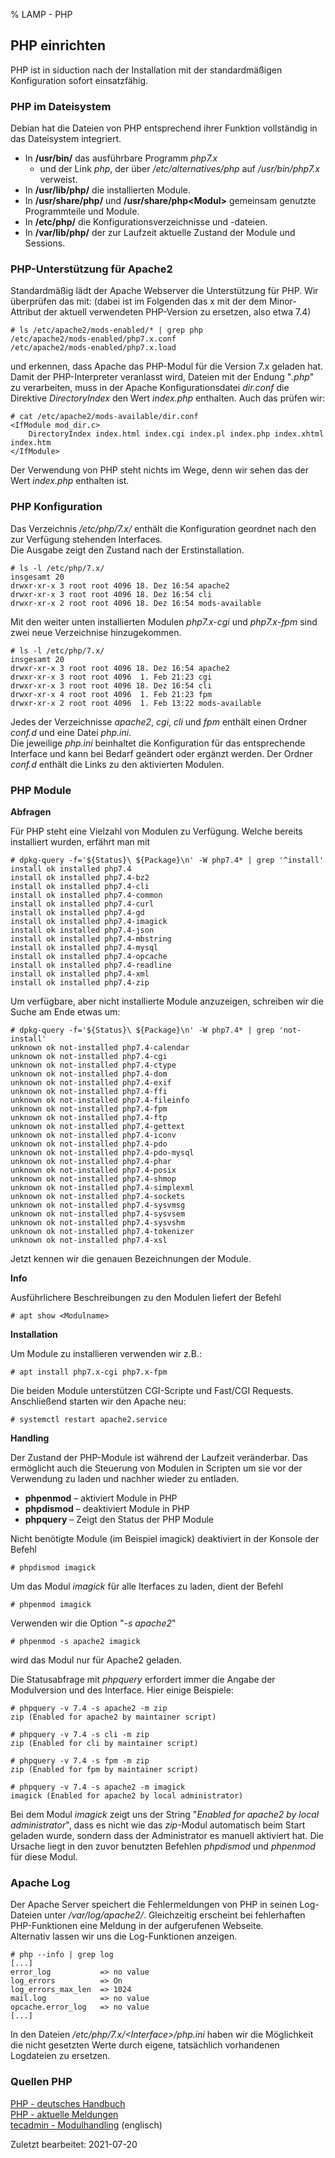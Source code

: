 % LAMP - PHP

## PHP einrichten

PHP ist in siduction nach der Installation mit der standardmäßigen Konfiguration sofort einsatzfähig.  

### PHP im Dateisystem

Debian hat die Dateien von PHP entsprechend ihrer Funktion vollständig in das Dateisystem integriert.

+ In **/usr/bin/** das ausführbare Programm *php7.x*  
    + und der Link *php*, der über */etc/alternatives/php* auf */usr/bin/php7.x* verweist.  
+ In **/usr/lib/php/** die installierten Module.  
+ In **/usr/share/php/** und **/usr/share/php\<Modul\>** gemeinsam genutzte Programmteile und Module.  
+ In **/etc/php/** die Konfigurationsverzeichnisse und -dateien.  
+ In **/var/lib/php/** der zur Laufzeit aktuelle Zustand der Module und Sessions.

### PHP-Unterstützung für Apache2

Standardmäßig lädt der Apache Webserver die Unterstützung für PHP. Wir überprüfen das mit:
(dabei ist im Folgenden das x mit der dem Minor-Attribut der aktuell verwendeten PHP-Version zu ersetzen, also etwa 7.4)
~~~
# ls /etc/apache2/mods-enabled/* | grep php
/etc/apache2/mods-enabled/php7.x.conf
/etc/apache2/mods-enabled/php7.x.load
~~~

und erkennen, dass Apache das PHP-Modul für die Version 7.x geladen hat. Damit der PHP-Interpreter veranlasst wird, Dateien mit der Endung "*.php*" zu verarbeiten, muss in der Apache Konfigurationsdatei *dir.conf* die Direktive *DirectoryIndex* den Wert *index.php* enthalten. Auch das prüfen wir:

~~~
# cat /etc/apache2/mods-available/dir.conf
<IfModule mod_dir.c>
    DirectoryIndex index.html index.cgi index.pl index.php index.xhtml index.htm
</IfModule>
~~~

Der Verwendung von PHP steht nichts im Wege, denn wir sehen das der Wert *index.php* enthalten ist.

### PHP Konfiguration

Das Verzeichnis */etc/php/7.x/* enthält die Konfiguration geordnet nach den zur Verfügung stehenden Interfaces.  
Die Ausgabe zeigt den Zustand nach der Erstinstallation.

~~~
# ls -l /etc/php/7.x/
insgesamt 20
drwxr-xr-x 3 root root 4096 18. Dez 16:54 apache2
drwxr-xr-x 3 root root 4096 18. Dez 16:54 cli
drwxr-xr-x 2 root root 4096 18. Dez 16:54 mods-available
~~~

Mit den weiter unten installierten Modulen *php7.x-cgi* und *php7.x-fpm* sind zwei neue Verzeichnise hinzugekommen.

~~~
# ls -l /etc/php/7.x/
insgesamt 20
drwxr-xr-x 3 root root 4096 18. Dez 16:54 apache2
drwxr-xr-x 3 root root 4096  1. Feb 21:23 cgi
drwxr-xr-x 3 root root 4096 18. Dez 16:54 cli
drwxr-xr-x 4 root root 4096  1. Feb 21:23 fpm
drwxr-xr-x 2 root root 4096  1. Feb 13:22 mods-available
~~~

Jedes der Verzeichnisse *apache2*, *cgi*, *cli* und *fpm* enthält einen Ordner *conf.d* und eine Datei *php.ini*.  
Die jeweilige *php.ini* beinhaltet die Konfiguration für das entsprechende Interface und kann bei Bedarf geändert oder ergänzt werden. Der Ordner *conf.d* enthält die Links zu den aktivierten Modulen.

### PHP Module

**Abfragen**

Für PHP steht eine Vielzahl von Modulen zu Verfügung. Welche bereits installiert wurden, erfährt man mit

~~~
# dpkg-query -f='${Status}\ ${Package}\n' -W php7.4* | grep '^install'
install ok installed php7.4
install ok installed php7.4-bz2
install ok installed php7.4-cli
install ok installed php7.4-common
install ok installed php7.4-curl
install ok installed php7.4-gd
install ok installed php7.4-imagick
install ok installed php7.4-json
install ok installed php7.4-mbstring
install ok installed php7.4-mysql
install ok installed php7.4-opcache
install ok installed php7.4-readline
install ok installed php7.4-xml
install ok installed php7.4-zip
~~~

Um verfügbare, aber nicht installierte Module anzuzeigen, schreiben wir die Suche am Ende etwas um:

~~~
# dpkg-query -f='${Status}\ ${Package}\n' -W php7.4* | grep 'not-install'
unknown ok not-installed php7.4-calendar
unknown ok not-installed php7.4-cgi
unknown ok not-installed php7.4-ctype
unknown ok not-installed php7.4-dom
unknown ok not-installed php7.4-exif
unknown ok not-installed php7.4-ffi
unknown ok not-installed php7.4-fileinfo
unknown ok not-installed php7.4-fpm
unknown ok not-installed php7.4-ftp
unknown ok not-installed php7.4-gettext
unknown ok not-installed php7.4-iconv
unknown ok not-installed php7.4-pdo
unknown ok not-installed php7.4-pdo-mysql
unknown ok not-installed php7.4-phar
unknown ok not-installed php7.4-posix
unknown ok not-installed php7.4-shmop
unknown ok not-installed php7.4-simplexml
unknown ok not-installed php7.4-sockets
unknown ok not-installed php7.4-sysvmsg
unknown ok not-installed php7.4-sysvsem
unknown ok not-installed php7.4-sysvshm
unknown ok not-installed php7.4-tokenizer
unknown ok not-installed php7.4-xsl
~~~

Jetzt kennen wir die genauen Bezeichnungen der Module.

**Info**

Ausführlichere Beschreibungen zu den Modulen liefert der Befehl

~~~
# apt show <Modulname>
~~~

**Installation**

Um Module zu installieren verwenden wir z.B.:

~~~
# apt install php7.x-cgi php7.x-fpm
~~~

Die beiden Module unterstützen CGI-Scripte und Fast/CGI Requests.  
Anschließend starten wir den Apache neu:

~~~
# systemctl restart apache2.service
~~~

**Handling**

Der Zustand der PHP-Module ist während der Laufzeit veränderbar. Das ermöglicht auch die Steuerung von Modulen in Scripten um sie vor der Verwendung zu laden und nachher wieder zu entladen.

+ **phpenmod** – aktiviert Module in PHP  
+ **phpdismod** – deaktiviert Module in PHP  
+ **phpquery** – Zeigt den Status der PHP Module

Nicht benötigte Module (im Beispiel imagick) deaktiviert in der Konsole der Befehl

~~~
# phpdismod imagick
~~~

Um das Modul *imagick* für alle Iterfaces zu laden, dient der Befehl

~~~
# phpenmod imagick
~~~

Verwenden wir die Option "*-s apache2*"

~~~
# phpenmod -s apache2 imagick
~~~

wird das Modul nur für Apache2 geladen.

Die Statusabfrage mit *phpquery* erfordert immer die Angabe der Modulversion und des Interface. Hier einige Beispiele:

~~~
# phpquery -v 7.4 -s apache2 -m zip
zip (Enabled for apache2 by maintainer script)

# phpquery -v 7.4 -s cli -m zip
zip (Enabled for cli by maintainer script)

# phpquery -v 7.4 -s fpm -m zip
zip (Enabled for fpm by maintainer script)

# phpquery -v 7.4 -s apache2 -m imagick
imagick (Enabled for apache2 by local administrator)
~~~

Bei dem Modul *imagick* zeigt uns der String "*Enabled for apache2 by local administrator*", dass es nicht wie das *zip*-Modul automatisch beim Start geladen wurde, sondern dass der Administrator es manuell aktiviert hat. Die Ursache liegt in den zuvor benutzten Befehlen *phpdismod* und *phpenmod* für diese Modul.

### Apache Log

Der Apache Server speichert die Fehlermeldungen von PHP in seinen Log-Dateien unter */var/log/apache2/*. Gleichzeitig erscheint bei fehlerhaften PHP-Funktionen eine Meldung in der aufgerufenen Webseite.  
Alternativ lassen wir uns die Log-Funktionen anzeigen.

~~~
# php --info | grep log
[...]
error_log 			=> no value
log_errors 			=> On
log_errors_max_len 	=> 1024
mail.log 			=> no value
opcache.error_log 	=> no value
[...]
~~~

In den Dateien */etc/php/7.x/\<Interface\>/php.ini* haben wir die Möglichkeit die nicht gesetzten Werte durch eigene, tatsächlich vorhandenen Logdateien zu ersetzen.

### Quellen PHP

[PHP - deutsches Handbuch](https://www.php.net/manual/de/)  
[PHP - aktuelle Meldungen](https://www.php.net/)  
[tecadmin - Modulhandling](https://tecadmin.net/enable-disable-php-modules-ubuntu/) (englisch)

<div id="rev">Zuletzt bearbeitet: 2021-07-20</div>
